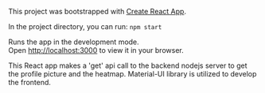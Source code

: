 This project was bootstrapped with [Create React App](https://github.com/facebook/create-react-app).

In the project directory, you can run:
`npm start`

Runs the app in the development mode.\
Open [http://localhost:3000](http://localhost:3000) to view it in your browser.

This React app makes a 'get' api call to the backend nodejs server to get the profile picture and the heatmap. 
Material-UI library is utilized to develop the frontend.
